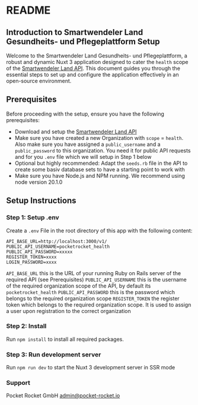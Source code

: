 # README

## Introduction to Smartwendeler Land Gesundheits- und Pflegeplattform Setup

Welcome to the Smartwendeler Land Gesundheits- und Pflegeplattform, a robust and dynamic Nuxt 3 application designed to cater the `health` scope of the [Smartwendeler Land API](https://gitlab.opencode.de/OC00003136130/smartwendeler-land-api). This document guides you through the essential steps to set up and configure the application effectively in an open-source environment.

## Prerequisites

Before proceeding with the setup, ensure you have the following prerequisites:

- Download and setup the [Smartwendeler Land API](https://gitlab.opencode.de/OC00003136130/smartwendeler-land-api)
- Make sure you have created a new Organization with `scope` = `health`. Also make sure you have assigned a `public_username` and a `public_password` to this organization. You need it for public API requests and for you `.env` file which we will setup in Step 1 below
- Optional but highly recommended: Adapt the `seeds.rb` file in the API to create some basiv database sets to have a starting point to work with
- Make sure you have Node.js and NPM running. We recommend using node version 20.1.0

## Setup Instructions

### Step 1: Setup .env

Create a `.env` File in the root directory of this app with the following content:

```
API_BASE_URL=http://localhost:3000/v1/
PUBLIC_API_USERNAME=pocketrocket_health
PUBLIC_API_PASSWORD=xxxxx
REGISTER_TOKEN=xxxx
LOGIN_PASSWORD=xxxx
```

`API_BASE_URL` this is the URL of your running Ruby on Rails server of the required API (see Prerequisites)
`PUBLIC_API_USERNAME` this is the username of the required organization scope of the API, by default its `pocketrocket_health`
`PUBLIC_API_PASSWORD` this is the password which belongs to the required organization scope
`REGISTER_TOKEN` the register token which belongs to the required organization scope. It is used to assign a user upon registration to the correct organization

### Step 2: Install

Run `npm install` to install all required packages.

### Step 3: Run development server

Run `npm run dev` to start the Nuxt 3 development server in SSR mode

### Support
Pocket Rocket GmbH
admin@pocket-rocket.io
